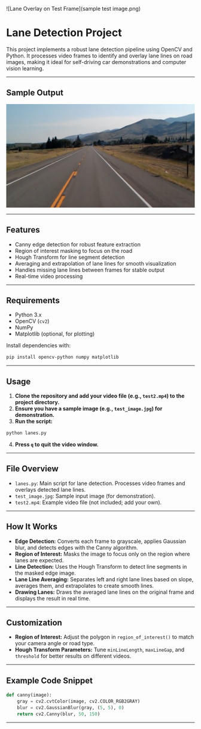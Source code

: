 ![Lane Overlay on Test Frame](sample test image.png)

# Lane Detection Project

This project implements a robust lane detection pipeline using OpenCV and Python. It processes video frames to identify and overlay lane lines on road images, making it ideal for self-driving car demonstrations and computer vision learning.

---

## Sample Output



![Original Test Image](test_image.jpg)

---

## Features

- Canny edge detection for robust feature extraction
- Region of interest masking to focus on the road
- Hough Transform for line segment detection
- Averaging and extrapolation of lane lines for smooth visualization
- Handles missing lane lines between frames for stable output
- Real-time video processing

---

## Requirements

- Python 3.x
- OpenCV (`cv2`)
- NumPy
- Matplotlib (optional, for plotting)

Install dependencies with:

```bash
pip install opencv-python numpy matplotlib
```


---

## Usage

1. **Clone the repository and add your video file (e.g., `test2.mp4`) to the project directory.**
2. **Ensure you have a sample image (e.g., `test_image.jpg`) for demonstration.**
3. **Run the script:**
```bash
python lanes.py
```

4. **Press `q` to quit the video window.**

---

## File Overview

- `lanes.py`: Main script for lane detection. Processes video frames and overlays detected lane lines.
- `test_image.jpg`: Sample input image (for demonstration).
- `test2.mp4`: Example video file (not included; add your own).

---

## How It Works

- **Edge Detection:**
Converts each frame to grayscale, applies Gaussian blur, and detects edges with the Canny algorithm.
- **Region of Interest:**
Masks the image to focus only on the region where lanes are expected.
- **Line Detection:**
Uses the Hough Transform to detect line segments in the masked edge image.
- **Lane Line Averaging:**
Separates left and right lane lines based on slope, averages them, and extrapolates to create smooth lines.
- **Drawing Lanes:**
Draws the averaged lane lines on the original frame and displays the result in real time.

---

## Customization

- **Region of Interest:**
Adjust the polygon in `region_of_interest()` to match your camera angle or road type.
- **Hough Transform Parameters:**
Tune `minLineLength`, `maxLineGap`, and `threshold` for better results on different videos.

---

## Example Code Snippet

```python
def canny(image):
    gray = cv2.cvtColor(image, cv2.COLOR_RGB2GRAY)
    blur = cv2.GaussianBlur(gray, (5, 5), 0)
    return cv2.Canny(blur, 50, 150)
```


---
